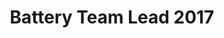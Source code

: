 ---
layout: member
weight: 50
name: Mani Massah
status: ['alumni']
title: Battery Team Lead 2017
img: /assets/images/members/mani.jpg
year: 2017
alumni_position: Process Design Engineer, Jacobs
biography: >
  Mani is a 4th year chemical engineering student with an interest in electrochemistry. He is working on creating alkaline batteries as an alternative to the zinc air batteries that are currently being used in the car. He has recently become very involved with Chem-E-Car and loves hanging out with the team.
linkedin: https://ca.linkedin.com/in/mani-massah-172907b0
---